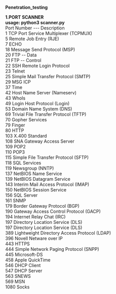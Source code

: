 <b>Penetration_testing</b></br>

<b>1.PORT SCANNER</b></br>
<b> usage: python3 scanner.py <ip adress of router> </b></br>
Port Number ---
			Description<br/>
1			TCP Port Service Multiplexer (TCPMUX)<br/>
5			Remote Job Entry (RJE)<br/>
7	ECHO<br/>
18	Message Send Protocol (MSP)<br/>
20	FTP -- Data<br/>
21	FTP -- Control<br/>
22	SSH Remote Login Protocol<br/>
23	Telnet<br/>
25	Simple Mail Transfer Protocol (SMTP)<br/>
29	MSG ICP<br/>
37	Time<br/>
42	Host Name Server (Nameserv)<br/>
43	WhoIs<br/>
49	Login Host Protocol (Login)<br/>
53	Domain Name System (DNS)<br/>
69	Trivial File Transfer Protocol (TFTP)<br/>
70	Gopher Services<br/>
79	Finger<br/>
80	HTTP<br/>
103	X.400 Standard<br/>
108	SNA Gateway Access Server<br/>
109	POP2<br/>
110	POP3<br/>
115	Simple File Transfer Protocol (SFTP)<br/>
118	SQL Services<br/>
119	Newsgroup (NNTP)<br/>
137	NetBIOS Name Service<br/>
139	NetBIOS Datagram Service<br/>
143	Interim Mail Access Protocol (IMAP)<br/>
150	NetBIOS Session Service<br/>
156	SQL Server<br/>
161	SNMP<br/>
179	Border Gateway Protocol (BGP)<br/>
190	Gateway Access Control Protocol (GACP)<br/>
194	Internet Relay Chat (IRC)<br/>
197	Directory Location Service (DLS)<br/>
197	Directory Location Service (DLS)<br/>
389	Lightweight Directory Access Protocol (LDAP)<br/>
396	Novell Netware over IP<br/>
443	HTTPS<br/>
444	Simple Network Paging Protocol (SNPP)<br/>
445	Microsoft-DS<br/>
458	Apple QuickTime<br/>
546	DHCP Client<br/>
547	DHCP Server<br/>
563	SNEWS<br/>
569	MSN<br/>
1080	Socks<br/>


